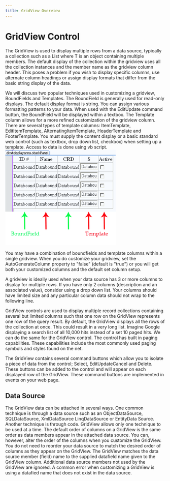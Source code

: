 ```yaml
---
title: GridView Overview
---
```

# GridView Control

The GridView is used to display multiple rows from a data source, typically a collection such as a List<T> where T is an object containing multiple members. The default display of the collection within the gridview uses all the collection instances and the member name as the gridview column header. This poses a problem if you wish to display specific columns, use alternate column headings or assign display formats that differ from the basic string display of the data.

We will discuss two popular techniques used in customizing a gridview, BoundFields and Templates. The BoundField is generally used for read-only displays. The default display format is string. You can assign various formatting patterns to your data. When used with the EditUpdate command button, the BoundField will be displayed within a textbox. The Template column allows for a more refined customization of the gridview column. There are several types of template columns: ItemTemplate, EditItemTemplate, AlternatingItemTemplate, HeaderTemplate and FooterTemplate. You must supply the content display or a basic standard web control (such as textbox, drop down list, checkbox) when setting up a template. Access to data is done using vb script. ![GridView](./gridview/image011.png)

You may have a combination of boundfields and template columns within a single gridview. When you do customize your gridview, set the AutoGenerateColumn property to "false" (default is "true") or you will get both your customized columns and the default set column setup.

A gridview is ideally used when your data source has 3 or more columns to display for multiple rows. If you have only 2 columns (description and an associated value), consider using a drop down list. Your columns should have limited size and any particular column data should not wrap to the following line.

GridView controls are used to display multiple record collections containing several but limited columns such that one row on the GridView represents one row of the query result. By default, the GridView displays all the rows of the collection at once. This could result in a very long list. Imagine Google displaying a search list of all 10,000 hits instead of a set 10 paged hits. We can do the same for the GridView control. The control has built in paging capabilities. These capabilities include the most commonly used paging symbols and styles found on the net.

The GridView contains several command buttons which allow you to isolate a piece of data from the control; Select, EditUpdateCancel and Delete. These buttons can be added to the control and will appear on each displayed row of the GridView. These command buttons are implemented in events on your web page.

## Data Source

The GridView data can be attached in several ways. One common technique is through a data source such as an ObjectDataSource, SQLDataSource, XmlDataSource LinqDataSource or EntityData Source. Another technique is through code. GridView allows only one technique to be used at a time. The default order of columns on a GridView is the same order as data members appear in the attached data source. You can, however, alter the order of the columns when you customize the GridView. You do not need to reorder your data source to match the desired order of columns as they appear on the GridView. The GridView matches the data source member (field) name to the supplied datafield name given to the GridView column. Additional data source members not used by the GridView are ignored. A common error when customizing a GridView is using a datafied name that does not exist in the data source.
